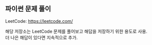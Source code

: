 ## 파이썬 문제 풀이

LeetCode: https://leetcode.com/

해당 저장소는 LeetCode 문제를 풀어보고 해답을 저장하기 위한 용도로 사용.  
더 나은 해답이 있다면 지속적으로 추가.

